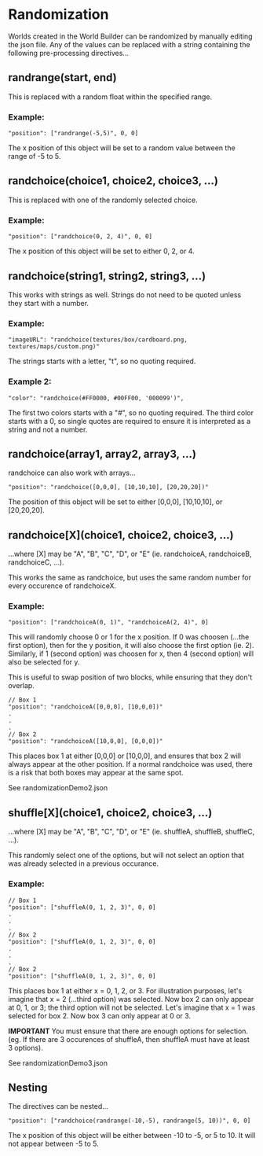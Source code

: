 # Randomization

Worlds created in the World Builder can be randomized by manually editing the json file.
Any of the values can be replaced with a string containing the following pre-processing directives...

## randrange(start, end)

This is replaced with a random float within the specified range.

### Example:

```
"position": ["randrange(-5,5)", 0, 0]
```

The x position of this object will be set to a random value between the range of -5 to 5.

## randchoice(choice1, choice2, choice3, ...)

This is replaced with one of the randomly selected choice.

### Example:

```
"position": ["randchoice(0, 2, 4)", 0, 0]
```

The x position of this object will be set to either 0, 2, or 4.

## randchoice(string1, string2, string3, ...)

This works with strings as well.
Strings do not need to be quoted unless they start with a number.

### Example:

```
"imageURL": "randchoice(textures/box/cardboard.png, textures/maps/custom.png)"
```

The strings starts with a letter, "t", so no quoting required.

### Example 2:

```
"color": "randchoice(#FF0000, #00FF00, '000099')",
```

The first two colors starts with a "#", so no quoting required.
The third color starts with a 0, so single quotes are required to ensure it is interpreted as a string and not a number.

## randchoice(array1, array2, array3, ...)

randchoice can also work with arrays...

```
"position": "randchoice([0,0,0], [10,10,10], [20,20,20])"
```

The position of this object will be set to either [0,0,0], [10,10,10], or [20,20,20].

## randchoice[X](choice1, choice2, choice3, ...)

...where [X] may be "A", "B", "C", "D", or "E" (ie. randchoiceA, randchoiceB, randchoiceC, ...).

This works the same as randchoice, but uses the same random number for every occurence of randchoiceX.

### Example:

```
"position": ["randchoiceA(0, 1)", "randchoiceA(2, 4)", 0]
```

This will randomly choose 0 or 1 for the x position.
If 0 was choosen (...the first option), then for the y position, it will also choose the first option (ie. 2).
Similarly, if 1 (second option) was choosen for x, then 4 (second option) will also be selected for y.

This is useful to swap position of two blocks, while ensuring that they don't overlap.

```
// Box 1
"position": "randchoiceA([0,0,0], [10,0,0])"
.
.
.
// Box 2
"position": "randchoiceA([10,0,0], [0,0,0])"
```

This places box 1 at either [0,0,0] or [10,0,0], and ensures that box 2 will always appear at the other position.
If a normal randchoice was used, there is a risk that both boxes may appear at the same spot.

See randomizationDemo2.json

## shuffle[X](choice1, choice2, choice3, ...)

...where [X] may be "A", "B", "C", "D", or "E" (ie. shuffleA, shuffleB, shuffleC, ...).

This randomly select one of the options, but will not select an option that was already selected in a previous occurance.

### Example:

```
// Box 1
"position": ["shuffleA(0, 1, 2, 3)", 0, 0]
.
.
.
// Box 2
"position": ["shuffleA(0, 1, 2, 3)", 0, 0]
.
.
.
// Box 2
"position": ["shuffleA(0, 1, 2, 3)", 0, 0]
```

This places box 1 at either x = 0, 1, 2, or 3.
For illustration purposes, let's imagine that x = 2 (...third option) was selected.
Now box 2 can only appear at 0, 1, or 3; the third option will not be selected.
Let's imagine that x = 1 was selected for box 2.
Now box 3 can only appear at 0 or 3.

**IMPORTANT** You must ensure that there are enough options for selection.
(eg. If there are 3 occurences of shuffleA, then shuffleA must have at least 3 options).

See randomizationDemo3.json

## Nesting

The directives can be nested...

```
"position": ["randchoice(randrange(-10,-5), randrange(5, 10))", 0, 0]
```

The x position of this object will be either between -10 to -5, or 5 to 10. It will not appear between -5 to 5.